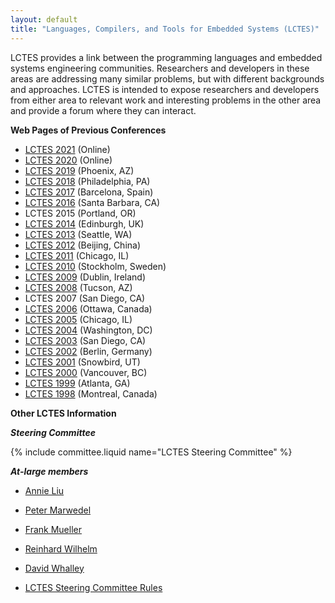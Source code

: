 ```yaml
---
layout: default
title: "Languages, Compilers, and Tools for Embedded Systems (LCTES)"
---
```

LCTES provides a link between the programming languages and
embedded systems engineering communities. Researchers and
developers in these areas are addressing many similar problems, but
with different backgrounds and approaches. LCTES is intended to
expose researchers and developers from either area to relevant work
and interesting problems in the other area and provide a forum
where they can interact.

**Web Pages of Previous Conferences**

- [LCTES 2021](https://pldi21.sigplan.org/home/LCTES-2021) (Online)
- [LCTES 2020](https://conf.researchr.org/home/LCTES-2020) (Online)
- [LCTES 2019](https://conf.researchr.org/home/LCTES-2019) (Phoenix, AZ)
- [LCTES 2018](https://conf.researchr.org/track/LCTES-2018/LCTES-2018-papers) (Philadelphia, PA)
- [LCTES 2017](https://conf.researchr.org/track/LCTES-2017/LCTES-2017-papers) (Barcelona, Spain)
- [LCTES 2016](https://conf.researchr.org/home/LCTES-2016) (Santa Barbara, CA)
- LCTES 2015 (Portland, OR)
- [LCTES 2014](http://www.ittc.ku.edu/lctes14/) (Edinburgh, UK)
- [LCTES 2013](http://www.dcs.gla.ac.uk/conferences/lctes13/) (Seattle, WA)
- [LCTES 2012](https://lctes12.cs.purdue.edu/) (Beijing, China)
- [LCTES 2011](http://lctes2011.elis.ugent.be/) (Chicago, IL)
- [LCTES 2010](http://www.cs.pitt.edu/lctes2010/) (Stockholm, Sweden)
- [LCTES 2009](http://www.cse.psu.edu/lctes09/) (Dublin, Ireland)
- [LCTES 2008](http://lctes08.flux.utah.edu/) (Tucson, AZ)
- LCTES 2007 (San Diego, CA)
- [LCTES 2006](http://www.elis.ugent.be/lctes2006/) (Ottawa, Canada)
- [LCTES 2005](http://lctes05.snu.ac.kr/) (Chicago, IL)
- [LCTES 2004](http://lctes04.flux.utah.edu/) (Washington, DC)
- [LCTES 2003](http://www.ce.chalmers.se/~pers/LCTES03) (San Diego, CA)
- [LCTES 2002](http://www.edaa.com/lctes-scopes02/) (Berlin, Germany)
- [LCTES 2001](http://redwood.snu.ac.kr/lctes2001/) (Snowbird, UT)
- [LCTES 2000](http://archi.snu.ac.kr/lctes2000/) (Vancouver, BC)
- [LCTES 1999](http://www.cs.indiana.edu/~liu/lctes99/) (Atlanta, GA)
- [LCTES 1998](http://www.informatik.hu-berlin.de/~mueller/lctes98/) (Montreal, Canada)

**Other LCTES Information**

***Steering Committee***
 
{% include committee.liquid name="LCTES Steering Committee" %}

***At-large members***

-   [Annie Liu](http://www.cs.indiana.edu/~liu/)
-   [Peter Marwedel](http://ls12-www.cs.uni-dortmund.de/~marwedel/)
-   [Frank Mueller](http://www.informatik.hu-berlin.de/~mueller/)
-   [Reinhard Wilhelm](http://www.cs.uni-sb.de/RW/users/wilhelm/wilhelm.html)
-   [David Whalley](http://www.cs.fsu.edu/~whalley/)
 
- [LCTES Steering Committee Rules](/Conferences/LCTES/By-laws)
